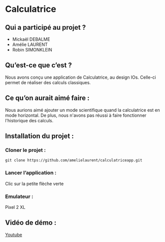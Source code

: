 # Calculatrice
## Qui a participé au projet ?

 - Mickaël DEBALME 
 - Amélie LAURENT 
 - Robin SIMONKLEIN

## Qu’est-ce que c’est ?

Nous avons conçu une application de Calculatrice, au design IOs. Celle-ci permet de réaliser des calculs classiques.

## Ce qu’on aurait aimé faire :

Nous aurions aimé ajouter un mode scientifique quand la calculatrice est en mode horizontal.
De plus, nous n'avons pas réussi à faire fonctionner l'historique des calculs.

## Installation du projet :

### Cloner le projet :

    git clone https://github.com/amelielaurent/calculatriceapp.git

### Lancer l’application : 
Clic sur la petite flèche verte

### Emulateur : 
Pixel 2 XL

## Vidéo de démo :
[Youtube](https://youtu.be/zV0E5BcHy84)
